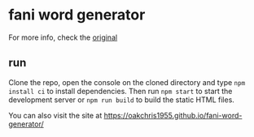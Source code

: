 # fani word generator

For more info, check the [original](https://github.com/MoDerPo/FaniWordGenerator)

## run

Clone the repo, open the console on the cloned directory and type `npm install ci` to install dependencies. Then run `npm start` to start the development server or `npm run build` to build the static HTML files.

You can also visit the site at <https://oakchris1955.github.io/fani-word-generator/>
